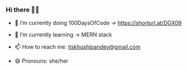 ### Hi there 👋🏻

- 🔭 I’m currently doing 100DaysOfCode -> https://shorturl.at/DGX09
- 🌱 I’m currently learning -> MERN stack
  
- 📫 How to reach me: itskhushipandey@gmail.com
  
- 😄 Pronouns: she/her
